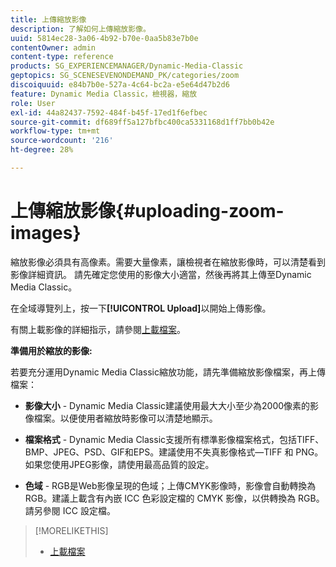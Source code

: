 ```yaml
---
title: 上傳縮放影像
description: 了解如何上傳縮放影像。
uuid: 5814ec28-3a06-4b92-b70e-0aa5b83e7b0e
contentOwner: admin
content-type: reference
products: SG_EXPERIENCEMANAGER/Dynamic-Media-Classic
geptopics: SG_SCENESEVENONDEMAND_PK/categories/zoom
discoiquuid: e84b7b0e-527a-4c64-bc2a-e5e64d47b2d6
feature: Dynamic Media Classic，檢視器，縮放
role: User
exl-id: 44a82437-7592-484f-b45f-17ed1f6efbec
source-git-commit: df689ff5a127bfbc400ca5331168d1ff7bb0b42e
workflow-type: tm+mt
source-wordcount: '216'
ht-degree: 28%

---
```


# 上傳縮放影像{#uploading-zoom-images}

縮放影像必須具有高像素。需要大量像素，讓檢視者在縮放影像時，可以清楚看到影像詳細資訊。 請先確定您使用的影像大小適當，然後再將其上傳至Dynamic Media Classic。

在全域導覽列上，按一下&#x200B;**[!UICONTROL Upload]**&#x200B;以開始上傳影像。

有關上載影像的詳細指示，請參閱[上載檔案](uploading-files.md#uploading_files)。

**準備用於縮放的影像:**

若要充分運用Dynamic Media Classic縮放功能，請先準備縮放影像檔案，再上傳檔案：

* **影像大小**  - Dynamic Media Classic建議使用最大大小至少為2000像素的影像檔案。以便使用者縮放時影像可以清楚地顯示。

* **檔案格式**  - Dynamic Media Classic支援所有標準影像檔案格式，包括TIFF、BMP、JPEG、PSD、GIF和EPS。建議使用不失真影像格式—TIFF 和 PNG。如果您使用JPEG影像，請使用最高品質的設定。

* **色域**  - RGB是Web影像呈現的色域；上傳CMYK影像時，影像會自動轉換為RGB。建議上載含有內嵌 ICC 色彩設定檔的 CMYK 影像，以供轉換為 RGB。請另參閱 ICC 設定檔。

>[!MORELIKETHIS]
>
>* [上載檔案](uploading-files.md#uploading_files)

